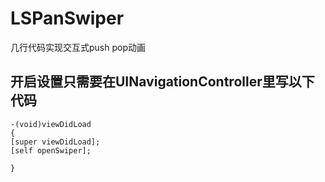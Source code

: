 # LSPanSwiper
几行代码实现交互式push pop动画

## 开启设置只需要在UINavigationController里写以下代码
```
-(void)viewDidLoad
{
[super viewDidLoad];
[self openSwiper];

}
```


